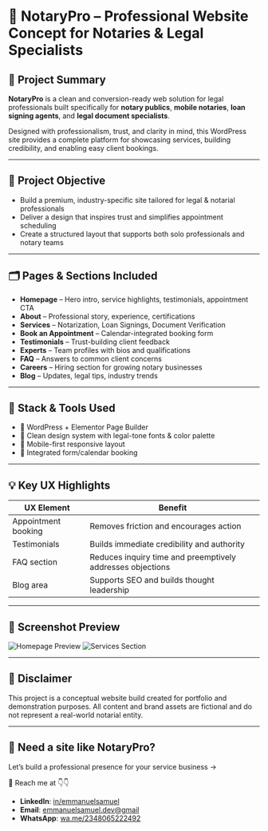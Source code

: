 # 📄 NotaryPro – Professional Website Concept for Notaries & Legal Specialists

## 📝 Project Summary

**NotaryPro** is a clean and conversion-ready web solution for legal professionals built specifically for **notary publics**, **mobile notaries**, **loan signing agents**, and **legal document specialists**.

Designed with professionalism, trust, and clarity in mind, this WordPress site provides a complete platform for showcasing services, building credibility, and enabling easy client bookings.

---

## 🎯 Project Objective

- Build a premium, industry-specific site tailored for legal & notarial professionals
- Deliver a design that inspires trust and simplifies appointment scheduling
- Create a structured layout that supports both solo professionals and notary teams

---

## 🗂️ Pages & Sections Included

- **Homepage** – Hero intro, service highlights, testimonials, appointment CTA
- **About** – Professional story, experience, certifications
- **Services** – Notarization, Loan Signings, Document Verification
- **Book an Appointment** – Calendar-integrated booking form
- **Testimonials** – Trust-building client feedback
- **Experts** – Team profiles with bios and qualifications
- **FAQ** – Answers to common client concerns
- **Careers** – Hiring section for growing notary businesses
- **Blog** – Updates, legal tips, industry trends

---

## 🧰 Stack & Tools Used

- 🧱 WordPress + Elementor Page Builder
- 🎨 Clean design system with legal-tone fonts & color palette
- 🧪 Mobile-first responsive layout
- 📅 Integrated form/calendar booking

---

## 💡 Key UX Highlights

| UX Element | Benefit |
|------------|---------|
| Appointment booking | Removes friction and encourages action |
| Testimonials | Builds immediate credibility and authority |
| FAQ section | Reduces inquiry time and preemptively addresses objections |
| Blog area | Supports SEO and builds thought leadership |

---

## 📸 Screenshot Preview

![Homepage Preview](./assets/notarypro-homepage.png)
![Services Section](./assets/notarypro-services.png)

---

## 📜 Disclaimer
This project is a conceptual website build created for portfolio and demonstration purposes.
All content and brand assets are fictional and do not represent a real-world notarial entity.

---

## 💬 Need a site like NotaryPro?
Let’s build a professional presence for your service business →

 📩 Reach me at 👇👇
- **LinkedIn**: [in/emmanuelsamuel](www.linkedin.com/in/emmanuel-samuels)
- **Email**: [emmanuelsamuel.dev@gmail](mailto:emmanuelsamuel.dev@gmail.com)
- **WhatsApp**: [wa.me/2348065222492](https://wa.me/2348065222492?text=Hi%20Emmanuel%2C%20I%27m%20interested%20in%20a%20smart%20website%20project%20for%20my%20local%20business.%20Let%27s%20talk!
)
 
